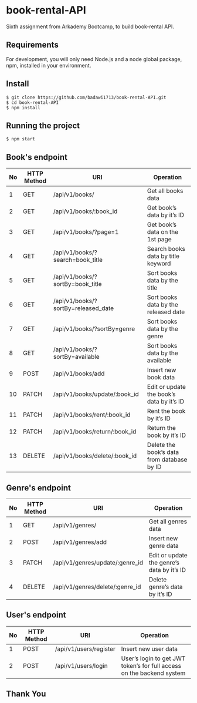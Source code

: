 # book-rental-API

Sixth assignment from Arkademy Bootcamp, to build book-rental API.

## Requirements

For development, you will only need Node.js and a node global package, npm, installed in your environment.

## Install

    $ git clone https://github.com/badawi1713/book-rental-API.git
    $ cd book-rental-API
    $ npm install

## Running the project

    $ npm start

## Book's endpoint

| No  | HTTP Method | URI                                 | Operation                                  |
| --- | ----------- | ----------------------------------- | ------------------------------------------ |
| 1   | GET         | /api/v1/books/                      | Get all books data                         |
| 2   | GET         | /api/v1/books/:book_id              | Get book’s data by it’s ID                 |
| 3   | GET         | /api/v1/books/?page=1               | Get book’s data on the 1st page            |
| 4   | GET         | /api/v1/books/?search=book_title    | Search books data by title keyword         |
| 5   | GET         | /api/v1/books/?sortBy=book_title    | Sort books data by the title               |
| 6   | GET         | /api/v1/books/?sortBy=released_date | Sort books data by the released date       |
| 7   | GET         | /api/v1/books/?sortBy=genre         | Sort books data by the genre               |
| 8   | GET         | /api/v1/books/?sortBy=available     | Sort books data by the available           |
| 9   | POST        | /api/v1/books/add                   | Insert new book data                       |
| 10  | PATCH       | /api/v1/books/update/:book_id       | Edit or update the book’s data by it’s ID  |
| 11  | PATCH       | /api/v1/books/rent/:book_id         | Rent the book by it’s ID                   |
| 12  | PATCH       | /api/v1/books/return/:book_id       | Return the book by it’s ID                 |
| 13  | DELETE      | /api/v1/books/delete/:book_id       | Delete the book’s data from database by ID |

## Genre's endpoint

| No  | HTTP Method | URI                             | Operation                                  |
| --- | ----------- | ------------------------------- | ------------------------------------------ |
| 1   | GET         | /api/v1/genres/                 | Get all genres data                        |
| 2   | POST        | /api/v1/genres/add              | Insert new genre data                      |
| 3   | PATCH       | /api/v1/genres/update/:genre_id | Edit or update the genre’s data by it’s ID |
| 4   | DELETE      | /api/v1/genres/delete/:genre_id | Delete genre’s data by it’s ID             |

## User's endpoint

| No  | HTTP Method | URI                    | Operation                                                             |
| --- | ----------- | ---------------------- | --------------------------------------------------------------------- |
| 1   | POST        | /api/v1/users/register | Insert new user data                                                  |
| 2   | POST        | /api/v1/users/login    | User’s login to get JWT token’s for full access on the backend system |

## Thank You
